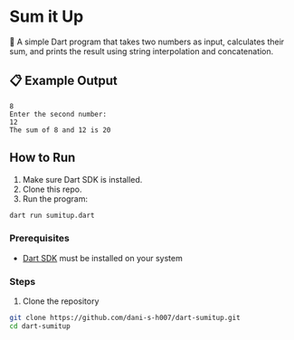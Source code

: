# Sum it Up 

🔢 A simple Dart program that takes two numbers as input, calculates their sum, and prints the result using string interpolation and concatenation.

## 📋 Example Output

```Enter the first number:
8
Enter the second number:
12
The sum of 8 and 12 is 20
```

## How to Run
1. Make sure Dart SDK is installed.
2. Clone this repo.
3. Run the program:

```bash
dart run sumitup.dart
```

### Prerequisites

- [Dart SDK](https://dart.dev/get-dart) must be installed on your system

### Steps

1. Clone the repository

```bash
git clone https://github.com/dani-s-h007/dart-sumitup.git
cd dart-sumitup
